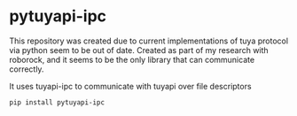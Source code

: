 # pytuyapi-ipc

This repository was created due to current implementations of tuya protocol via python seem to be out of date. Created as part of my research with roborock, 
and it seems to be the only library that can communicate correctly.

It uses tuyapi-ipc to communicate with tuyapi over file descriptors

```bash
pip install pytuyapi-ipc
```
